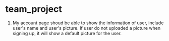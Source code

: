 # team_project
1. My account page shoud be able to show the information of user, include user's name and user's picture. If user do not uploaded a picture when signing up, it will show a default picture for the user.